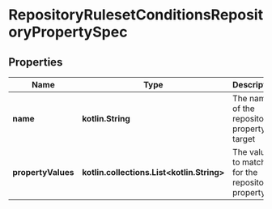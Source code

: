 
# RepositoryRulesetConditionsRepositoryPropertySpec

## Properties
Name | Type | Description | Notes
------------ | ------------- | ------------- | -------------
**name** | **kotlin.String** | The name of the repository property to target | 
**propertyValues** | **kotlin.collections.List&lt;kotlin.String&gt;** | The values to match for the repository property | 



